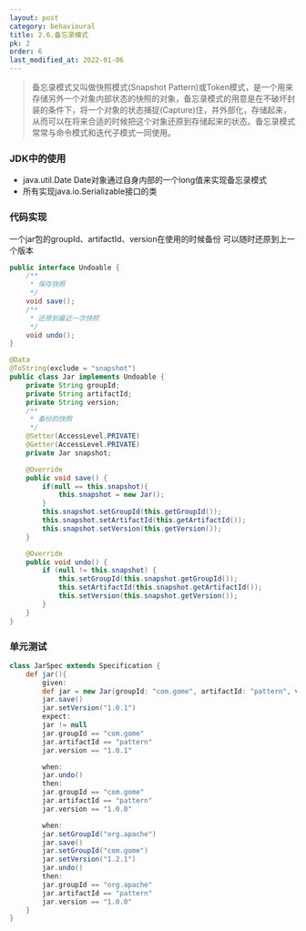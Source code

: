 ```yaml
---
layout: post
category: behavioural
title: 2.6.备忘录模式
pk: 2
order: 6
last_modified_at: 2022-01-06
---
```


> 备忘录模式又叫做快照模式(Snapshot Pattern)或Token模式，是一个用来存储另外一个对象内部状态的快照的对象，备忘录模式的用意是在不破坏封装的条件下，将一个对象的状态捕捉(Capture)住，并外部化，存储起来，从而可以在将来合适的时候把这个对象还原到存储起来的状态。备忘录模式常常与命令模式和迭代子模式一同使用。  

### JDK中的使用
- java.util.Date Date对象通过自身内部的一个long值来实现备忘录模式
- 所有实现java.io.Serializable接口的类

### 代码实现
一个jar包的groupId、artifactId、version在使用的时候备份 可以随时还原到上一个版本  
```java
public interface Undoable {
    /**
     * 保存快照
     */
    void save();
    /**
     * 还原到最近一次快照
     */
    void undo();
}

@Data
@ToString(exclude = "snapshot")
public class Jar implements Undoable {
    private String groupId;
    private String artifactId;
    private String version;
    /**
     * 备份的快照
     */
    @Setter(AccessLevel.PRIVATE)
    @Getter(AccessLevel.PRIVATE)
    private Jar snapshot;

    @Override
    public void save() {
        if(null == this.snapshot){
            this.snapshot = new Jar();
        }
        this.snapshot.setGroupId(this.getGroupId());
        this.snapshot.setArtifactId(this.getArtifactId());
        this.snapshot.setVersion(this.getVersion());
    }

    @Override
    public void undo() {
        if (null != this.snapshot) {
            this.setGroupId(this.snapshot.getGroupId());
            this.setArtifactId(this.snapshot.getArtifactId());
            this.setVersion(this.snapshot.getVersion());
        }
    }
}
```

### 单元测试
```groovy
class JarSpec extends Specification {
    def jar(){
        given:
        def jar = new Jar(groupId: "com.gome", artifactId: "pattern", version: "1.0.0")
        jar.save()
        jar.setVersion("1.0.1")
        expect:
        jar != null
        jar.groupId == "com.gome"
        jar.artifactId == "pattern"
        jar.version == "1.0.1"

        when:
        jar.undo()
        then:
        jar.groupId == "com.gome"
        jar.artifactId == "pattern"
        jar.version == "1.0.0"

        when:
        jar.setGroupId("org.apache")
        jar.save()
        jar.setGroupId("com.gome")
        jar.setVersion("1.2.1")
        jar.undo()
        then:
        jar.groupId == "org.apache"
        jar.artifactId == "pattern"
        jar.version == "1.0.0"
    }
}
```